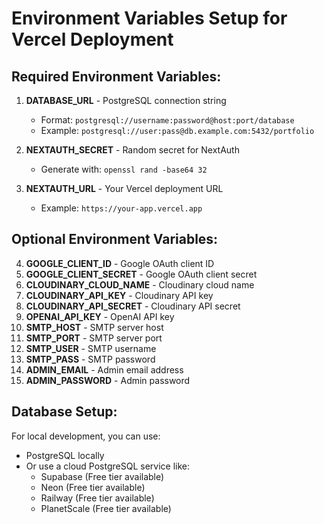 # Environment Variables Setup for Vercel Deployment

## Required Environment Variables:

1. **DATABASE_URL** - PostgreSQL connection string
   - Format: `postgresql://username:password@host:port/database`
   - Example: `postgresql://user:pass@db.example.com:5432/portfolio`

2. **NEXTAUTH_SECRET** - Random secret for NextAuth
   - Generate with: `openssl rand -base64 32`

3. **NEXTAUTH_URL** - Your Vercel deployment URL
   - Example: `https://your-app.vercel.app`

## Optional Environment Variables:

4. **GOOGLE_CLIENT_ID** - Google OAuth client ID
5. **GOOGLE_CLIENT_SECRET** - Google OAuth client secret
6. **CLOUDINARY_CLOUD_NAME** - Cloudinary cloud name
7. **CLOUDINARY_API_KEY** - Cloudinary API key
8. **CLOUDINARY_API_SECRET** - Cloudinary API secret
9. **OPENAI_API_KEY** - OpenAI API key
10. **SMTP_HOST** - SMTP server host
11. **SMTP_PORT** - SMTP server port
12. **SMTP_USER** - SMTP username
13. **SMTP_PASS** - SMTP password
14. **ADMIN_EMAIL** - Admin email address
15. **ADMIN_PASSWORD** - Admin password

## Database Setup:

For local development, you can use:
- PostgreSQL locally
- Or use a cloud PostgreSQL service like:
  - Supabase (Free tier available)
  - Neon (Free tier available)
  - Railway (Free tier available)
  - PlanetScale (Free tier available)

